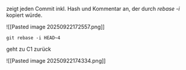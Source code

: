 zeigt jeden Commit inkl. Hash und Kommentar an, der durch *rebase -i*  kopiert würde.

![[Pasted image 20250922172557.png]]
```
git rebase -i HEAD~4
```
geht zu C1 zurück



![[Pasted image 20250922174334.png]]